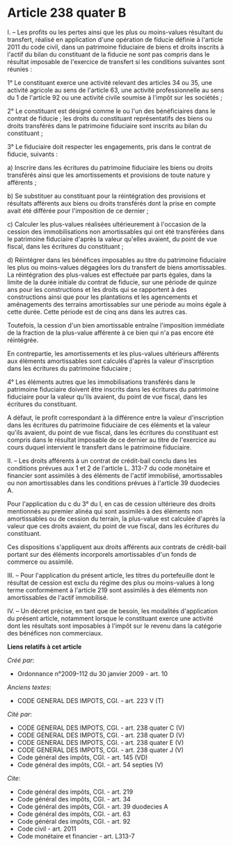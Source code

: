 # Article 238 quater B

I. – Les profits ou les pertes ainsi que les plus ou moins-values résultant du transfert, réalisé en application d'une
opération de fiducie définie à l'article 2011 du code civil, dans un patrimoine fiduciaire de biens et droits inscrits à
l'actif du bilan du constituant de la fiducie ne sont pas compris dans le résultat imposable de l'exercice de transfert si
les conditions suivantes sont réunies :

1° Le constituant exerce une activité relevant des articles 34 ou 35, une activité agricole au sens de l'article 63, une
activité professionnelle au sens du 1 de l'article 92 ou une activité civile soumise à l'impôt sur les sociétés ;

2° Le constituant est désigné comme le ou l'un des bénéficiaires dans le contrat de fiducie ; les droits du constituant
représentatifs des biens ou droits transférés dans le patrimoine fiduciaire sont inscrits au bilan du constituant ;

3° Le fiduciaire doit respecter les engagements, pris dans le contrat de fiducie, suivants :

a) Inscrire dans les écritures du patrimoine fiduciaire les biens ou droits transférés ainsi que les amortissements et
provisions de toute nature y afférents ;

b) Se substituer au constituant pour la réintégration des provisions et résultats afférents aux biens ou droits transférés
dont la prise en compte avait été différée pour l'imposition de ce dernier ;

c) Calculer les plus-values réalisées ultérieurement à l'occasion de la cession des immobilisations non amortissables qui ont
été transférées dans le patrimoine fiduciaire d'après la valeur qu'elles avaient, du point de vue fiscal, dans les écritures
du constituant ;

d) Réintégrer dans les bénéfices imposables au titre du patrimoine fiduciaire les plus ou moins-values dégagées lors du
transfert de biens amortissables. La réintégration des plus-values est effectuée par parts égales, dans la limite de la durée
initiale du contrat de fiducie, sur une période de quinze ans pour les constructions et les droits qui se rapportent à des
constructions ainsi que pour les plantations et les agencements et aménagements des terrains amortissables sur une période au
moins égale à cette durée. Cette période est de cinq ans dans les autres cas.

Toutefois, la cession d'un bien amortissable entraîne l'imposition immédiate de la fraction de la plus-value afférente à ce
bien qui n'a pas encore été réintégrée.

En contrepartie, les amortissements et les plus-values ultérieurs afférents aux éléments amortissables sont calculés d'après
la valeur d'inscription dans les écritures du patrimoine fiduciaire ;

4° Les éléments autres que les immobilisations transférés dans le patrimoine fiduciaire doivent être inscrits dans les
écritures du patrimoine fiduciaire pour la valeur qu'ils avaient, du point de vue fiscal, dans les écritures du constituant.

A défaut, le profit correspondant à la différence entre la valeur d'inscription dans les écritures du patrimoine fiduciaire
de ces éléments et la valeur qu'ils avaient, du point de vue fiscal, dans les écritures du constituant est compris dans le
résultat imposable de ce dernier au titre de l'exercice au cours duquel intervient le transfert dans le patrimoine
fiduciaire.

II. – Les droits afférents à un contrat de crédit-bail conclu dans les conditions prévues aux 1 et 2 de l'article L. 313-7 du
code monétaire et financier sont assimilés à des éléments de l'actif immobilisé, amortissables ou non amortissables dans les
conditions prévues à l'article 39 duodecies A. 

Pour l'application du c du 3° du I, en cas de cession ultérieure des droits mentionnés au premier alinéa qui sont assimilés à
des éléments non amortissables ou de cession du terrain, la plus-value est calculée d'après la valeur que ces droits avaient,
du point de vue fiscal, dans les écritures du constituant.

Ces dispositions s'appliquent aux droits afférents aux contrats de crédit-bail portant sur des éléments incorporels
amortissables d'un fonds de commerce ou assimilé.

III. – Pour l'application du présent article, les titres du portefeuille dont le résultat de cession est exclu du régime des
plus ou moins-values à long terme conformément à l'article 219 sont assimilés à des éléments non amortissables de l'actif
immobilisé.

IV. – Un décret précise, en tant que de besoin, les modalités d'application du présent article, notamment lorsque le
constituant exerce une activité dont les résultats sont imposables à l'impôt sur le revenu dans la catégorie des bénéfices
non commerciaux.

**Liens relatifs à cet article**

_Créé par_:

  - Ordonnance n°2009-112 du 30 janvier 2009 - art. 10

_Anciens textes_:

  - CODE GENERAL DES IMPOTS, CGI. - art. 223 V (T)

_Cité par_:

  - CODE GENERAL DES IMPOTS, CGI. - art. 238 quater C (V)
  - CODE GENERAL DES IMPOTS, CGI. - art. 238 quater D (V)
  - CODE GENERAL DES IMPOTS, CGI. - art. 238 quater E (V)
  - CODE GENERAL DES IMPOTS, CGI. - art. 238 quater J (V)
  - Code général des impôts, CGI. - art. 145 (VD)
  - Code général des impôts, CGI. - art. 54 septies (V)

_Cite_:

  - Code général des impôts, CGI. - art. 219
  - Code général des impôts, CGI. - art. 34
  - Code général des impôts, CGI. - art. 39 duodecies A
  - Code général des impôts, CGI. - art. 63
  - Code général des impôts, CGI. - art. 92
  - Code civil - art. 2011
  - Code monétaire et financier - art. L313-7
